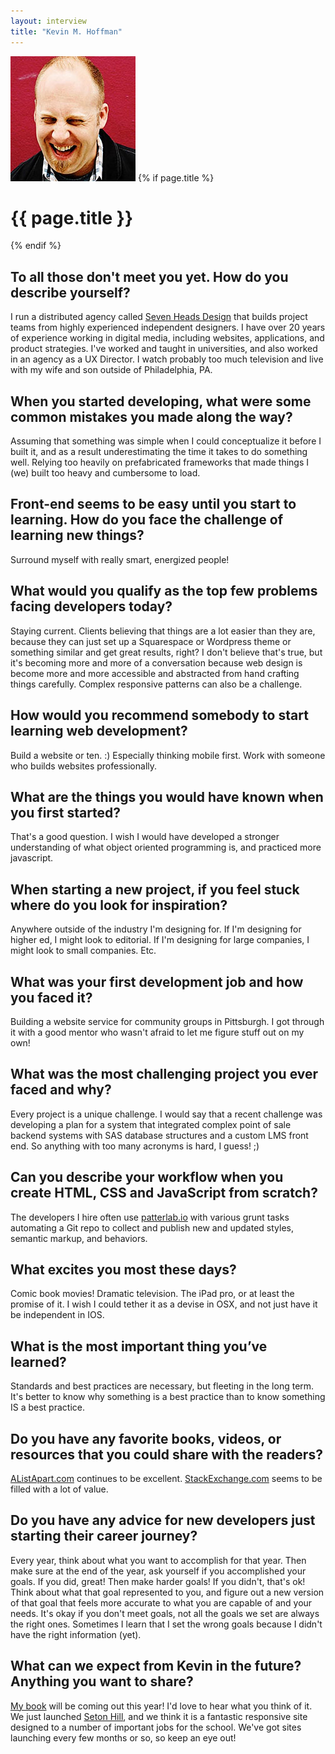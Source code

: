 ```yaml
---
layout: interview
title: "Kevin M. Hoffman"
---
```

<img class="" src="/images/portrait-kevin-m-hoffman.jpg" alt="Photo Kevin M. Hoffman by Michelle Gray"  />
{% if page.title %}
  <h1 class="">{{ page.title }}</h1>
{% endif %}

## To all those don't meet you yet. How do you describe yourself?

I run a distributed agency called [Seven Heads Design](http://www.sevenheadsdesign.com) that builds project teams from highly experienced independent designers. I have over 20 years of experience working in digital media, including websites, applications, and product strategies. I've worked and taught in universities, and also worked in an agency as a UX Director. I watch probably too much television and live with my wife and son outside of Philadelphia, PA.

## When you started developing, what were some common mistakes you made along the way?

Assuming that something was simple when I could conceptualize it before I built it, and as a result underestimating the time it takes to do something well. Relying too heavily on prefabricated frameworks that made things I (we) built too heavy and cumbersome to load.

## Front-end seems to be easy until you start to learning. How do you face the challenge of learning new things?

Surround myself with really smart, energized people!

## What would you qualify as the top few problems facing developers today?

Staying current. Clients believing that things are a lot easier than they are, because they can just set up a Squarespace or Wordpress theme or something similar and get great results, right? I don't believe that's true, but it's becoming more and more of a conversation because web design is become more and more accessible and abstracted from hand crafting things carefully. Complex responsive patterns can also be a challenge.

## How would you recommend somebody to start learning web development?

Build a website or ten. :) Especially thinking mobile first. Work with someone who builds websites professionally.

## What are the things you would have known when you first started?

That's a good question. I wish I would have developed a stronger understanding of what object oriented programming is, and practiced more javascript.

## When starting a new project, if you feel stuck where do you look for inspiration?

Anywhere outside of the industry I'm designing for. If I'm designing for higher ed, I might look to editorial. If I'm designing for large companies, I might look to small companies. Etc.

## What was your first development job and how you faced it?

Building a website service for community groups in Pittsburgh. I got through it with a good mentor who wasn't afraid to let me figure stuff out on my own!

## What was the most challenging project you ever faced and why?

Every project is a unique challenge. I would say that a recent challenge was developing a plan for a system that integrated complex point of sale backend systems with SAS database structures and a custom LMS front end. So anything with too many acronyms is hard, I guess! ;)

## Can you describe your workflow when you create HTML, CSS and JavaScript from scratch?

The developers I hire often use [patterlab.io](http://patternlab.io) with various grunt tasks automating a Git repo to collect and publish new and updated styles, semantic markup, and behaviors.

## What excites you most these days?

Comic book movies! Dramatic television. The iPad pro, or at least the promise of it. I wish I could tether it as a devise in OSX, and not just have it be independent in IOS.

## What is the most important thing you’ve learned?

Standards and best practices are necessary, but fleeting in the long term. It's better to know why something is a best practice than to know something IS a best practice.

## Do you have any favorite books, videos, or resources that you could share with the readers?

[AListApart.com](http://alistapart.com) continues to be excellent. [StackExchange.com](http://stackexchange.com) seems to be filled with a lot of value.

## Do you have any advice for new developers just starting their career journey?

Every year, think about what you want to accomplish for that year. Then make sure at the end of the year, ask yourself if you accomplished your goals. If you did, great! Then make harder goals! If you didn't, that's ok! Think about what that goal represented to you, and figure out a new version of that goal that feels more accurate to what you are capable of and your needs. It's okay if you don't meet goals, not all the goals we set are always the right ones. Sometimes I learn that I set the wrong goals because I didn't have the right information (yet).

## What can we expect from Kevin in the future? Anything you want to share?

[My book](http://rosenfeldmedia.com/books/meeting-design)  will be coming out this year! I'd love to hear what you think of it. We just launched [Seton Hill](http://www.setonhill.edu), and we think it is a fantastic responsive site designed to a number of important jobs for the school. We've got sites launching every few months or so, so keep an eye out!
